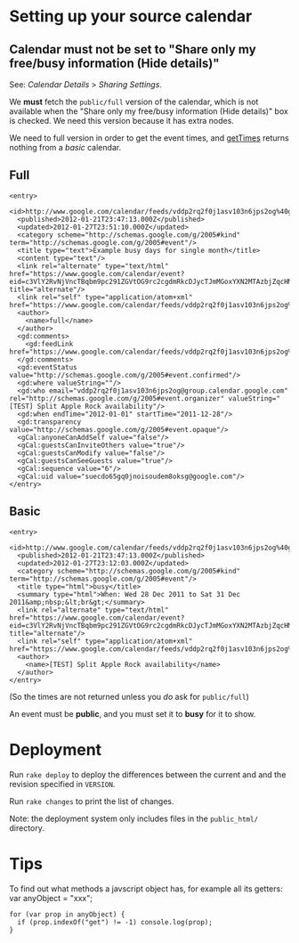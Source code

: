 # Setting up your source calendar

## Calendar must **not** be set to "Share only my free/busy information (Hide details)"

See:  _Calendar Details_ > _Sharing Settings_.

We **must** fetch the `public/full` version of the calendar, which is not available when the "Share only my free/busy information (Hide details)" box is checked. We need this version because it has extra nodes. 

We need to full version in order to get the event times, and [getTimes](http://code.google.com/apis/gdata/jsdoc/2.2/google/gdata/EventEntry.html#getTimes) returns nothing from a _basic_ calendar. 

## Full

    <entry>
      <id>http://www.google.com/calendar/feeds/vddp2rq2f0j1asv103n6jps2og%40group.calendar.google.com/public/full/suecdo65gq0jnoisoudem8oksg</id>
      <published>2012-01-21T23:47:13.000Z</published>
      <updated>2012-01-27T23:51:10.000Z</updated>
      <category scheme="http://schemas.google.com/g/2005#kind" term="http://schemas.google.com/g/2005#event"/>
      <title type="text">Example busy days for single month</title>
      <content type="text"/>
      <link rel="alternate" type="text/html" href="https://www.google.com/calendar/event?eid=c3VlY2RvNjVncTBqbm9pc291ZGVtOG9rc2cgdmRkcDJycTJmMGoxYXN2MTAzbjZqcHMyb2dAZw" title="alternate"/>
      <link rel="self" type="application/atom+xml" href="https://www.google.com/calendar/feeds/vddp2rq2f0j1asv103n6jps2og%40group.calendar.google.com/public/full/suecdo65gq0jnoisoudem8oksg"/>
      <author>
        <name>full</name>
      </author>
      <gd:comments>
        <gd:feedLink href="https://www.google.com/calendar/feeds/vddp2rq2f0j1asv103n6jps2og%40group.calendar.google.com/public/full/suecdo65gq0jnoisoudem8oksg/comments"/>
      </gd:comments>
      <gd:eventStatus value="http://schemas.google.com/g/2005#event.confirmed"/>
      <gd:where valueString=""/>
      <gd:who email="vddp2rq2f0j1asv103n6jps2og@group.calendar.google.com" rel="http://schemas.google.com/g/2005#event.organizer" valueString="[TEST] Split Apple Rock availability"/>
      <gd:when endTime="2012-01-01" startTime="2011-12-28"/>
      <gd:transparency value="http://schemas.google.com/g/2005#event.opaque"/>
      <gCal:anyoneCanAddSelf value="false"/>
      <gCal:guestsCanInviteOthers value="true"/>
      <gCal:guestsCanModify value="false"/>
      <gCal:guestsCanSeeGuests value="true"/>
      <gCal:sequence value="6"/>
      <gCal:uid value="suecdo65gq0jnoisoudem8oksg@google.com"/>
    </entry>

## Basic

    <entry>
      <id>http://www.google.com/calendar/feeds/vddp2rq2f0j1asv103n6jps2og%40group.calendar.google.com/public/basic/suecdo65gq0jnoisoudem8oksg</id>
      <published>2012-01-21T23:47:13.000Z</published>
      <updated>2012-01-27T23:12:03.000Z</updated>
      <category scheme="http://schemas.google.com/g/2005#kind" term="http://schemas.google.com/g/2005#event"/>
      <title type="html">busy</title>
      <summary type="html">When: Wed 28 Dec 2011 to Sat 31 Dec 2011&amp;nbsp;&lt;br&gt;</summary>
      <link rel="alternate" type="text/html" href="https://www.google.com/calendar/event?eid=c3VlY2RvNjVncTBqbm9pc291ZGVtOG9rc2cgdmRkcDJycTJmMGoxYXN2MTAzbjZqcHMyb2dAZw" title="alternate"/>
      <link rel="self" type="application/atom+xml" href="https://www.google.com/calendar/feeds/vddp2rq2f0j1asv103n6jps2og%40group.calendar.google.com/public/basic/suecdo65gq0jnoisoudem8oksg"/>
      <author>
        <name>[TEST] Split Apple Rock availability</name>
      </author>
    </entry>

(So the times are not returned unless you _do_ ask for `public/full`)

An event must be __public__, and you must set it to __busy__ for it to show.

# Deployment

Run `rake deploy` to deploy the differences between the current and and the revision specified in `VERSION`.

Run `rake changes` to print the list of changes.

Note: the deployment system only includes files in the `public_html/` directory.

# Tips

To find out what methods a javscript object has, for example all its getters: 
    var anyObject = "xxx";
   	
    for (var prop in anyObject) {
      if (prop.indexOf("get") != -1) console.log(prop);
    }
